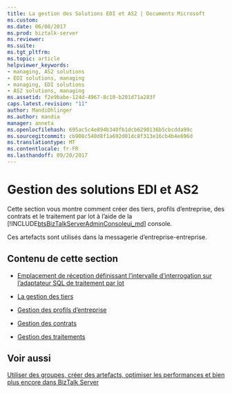 ```yaml
---
title: La gestion des Solutions EDI et AS2 | Documents Microsoft
ms.custom: 
ms.date: 06/08/2017
ms.prod: biztalk-server
ms.reviewer: 
ms.suite: 
ms.tgt_pltfrm: 
ms.topic: article
helpviewer_keywords:
- managing, AS2 solutions
- EDI solutions, managing
- managing, EDI solutions
- AS2 solutions, managing
ms.assetid: f2e9babe-124d-4967-8c10-b201d71a283f
caps.latest.revision: "11"
author: MandiOhlinger
ms.author: mandia
manager: anneta
ms.openlocfilehash: 695ac5c4e894b340fb1dcb6290136b5cbcdda99c
ms.sourcegitcommit: cb908c540d8f1a692d01dc8f313e16cb4b4e696d
ms.translationtype: MT
ms.contentlocale: fr-FR
ms.lasthandoff: 09/20/2017
---
```

# <a name="managing-edi-and-as2-solutions"></a>Gestion des solutions EDI et AS2
Cette section vous montre comment créer des tiers, profils d’entreprise, des contrats et le traitement par lot à l’aide de la [!INCLUDE[btsBizTalkServerAdminConsoleui_md](../includes/btsbiztalkserveradminconsoleui-md.md)] console.

Ces artefacts sont utilisés dans la messagerie d’entreprise-entreprise. 

## <a name="in-this-section"></a>Contenu de cette section  
  
-   [Emplacement de réception définissant l’intervalle d’interrogation sur l’adaptateur SQL de traitement par lot](../core/setting-the-polling-interval-on-the-batching-sql-adapter-receive-location.md)  
  
-   [La gestion des tiers](../core/managing-parties.md)  
  
-   [Gestion des profils d’entreprise](../core/managing-business-profiles.md)  
  
-   [Gestion des contrats](../core/managing-agreements.md)  
  
-   [Gestion des traitements](../core/managing-batches.md)  
  
## <a name="see-also"></a>Voir aussi  
[Utiliser des groupes, créer des artefacts, optimiser les performances et bien plus encore dans BizTalk Server](../core/use-groups-create-artifacts-optimize-performance-and-more-in-biztalk-server.md)